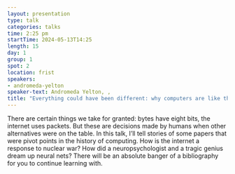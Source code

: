 ```yaml
---
layout: presentation
type: talk
categories: talks
time: 2:25 pm
startTime: 2024-05-13T14:25
length: 15
day: 1
group: 1
spot: 2
location: frist
speakers:
- andromeda-yelton
speaker-text: Andromeda Yelton, , 
title: "Everything could have been different: why computers are like that"
---
```

There are certain things we take for granted: bytes have eight bits, the internet uses packets. But these are decisions made by humans when other alternatives were on the table. In this talk, I’ll tell stories of some papers that were pivot points in the history of computing. How is the internet a response to nuclear war? How did a neuropsychologist and a tragic genius dream up neural nets? There will be an absolute banger of a bibliography for you to continue learning with.
